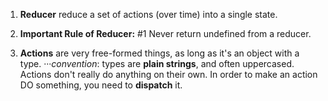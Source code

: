 1. **Reducer** reduce a set of actions (over time) into a single state.

2. **Important Rule of Reducer:**
#1 Never return undefined from a reducer.

3. **Actions** are very free-formed things, as long as it's an object with a type.
···*convention*: types are **plain strings**, and often uppercased.
Actions don't really do anything on their own. In order to make an action DO something, you need to **dispatch** it.